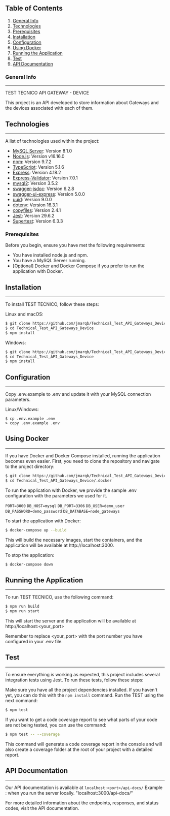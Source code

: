 ## Table of Contents
1. [General Info](#general-info)
2. [Technologies](#technologies)
3. [Prerequisites](#prerequisites)
4. [Installation](#installation)
5. [Configuration](#configuration)
6. [Using Docker](#using-docker)
7. [Running the Application](#running-the-application)
8. [Test](#test)
9. [API Documentation](#api-documentation)

### General Info
***
TEST TECNICO
API GATEWAY - DEVICE

This project is an API developed to store information about Gateways and the devices associated with each of them.

## Technologies
***
A list of technologies used within the project:
* [MySQL Server](https://dev.mysql.com/downloads/mysql/): Version 8.1.0 
* [Node.js](https://nodejs.org/): Version v16.16.0
* [npm](https://www.npmjs.com/): Version 9.7.2
* [TypeScript](https://www.typescriptlang.org/): Version 5.1.6
* [Express](https://expressjs.com/): Version 4.18.2
* [Express-Validator](https://express-validator.github.io/): Version 7.0.1
* [mysql2](https://www.npmjs.com/package/mysql2): Version 3.5.2
* [swagger-jsdoc](https://www.npmjs.com/package/swagger-jsdoc): Version 6.2.8
* [swagger-ui-express](https://www.npmjs.com/package/swagger-ui-express): Version 5.0.0
* [uuid](https://www.npmjs.com/package/uuid): Version 9.0.0
* [dotenv](https://www.npmjs.com/package/dotenv): Version 16.3.1
* [copyfiles](https://www.npmjs.com/package/copyfiles): Version 2.4.1
* [Jest](https://jestjs.io/): Version 29.6.2
* [Supertest](https://www.npmjs.com/package/supertest): Version 6.3.3

### Prerequisites
Before you begin, ensure you have met the following requirements:
* You have installed node.js and npm.
* You have a MySQL Server running.
* [Optional] Docker and Docker Compose if you prefer to run the application with Docker.

## Installation
***
To install TEST TECNICO, follow these steps:

Linux and macOS:
```bash
$ git clone https://github.com/jmarqb/Technical_Test_API_Gateways_Device.git
$ cd Technical_Test_API_Gateways_Device
$ npm install
```

Windows:
```bash
$ git clone https://github.com/jmarqb/Technical_Test_API_Gateways_Device.git
$ cd Technical_Test_API_Gateways_Device
$ npm install
```

## Configuration
***
Copy .env.example to .env and update it with your MySQL connection parameters.

Linux/Windows:
```
$ cp .env.example .env
> copy .env.example .env
```

## Using Docker
***
If you have Docker and Docker Compose installed, running the application becomes even easier. First, you need to clone the repository and navigate to the project directory:

```bash
$ git clone https://github.com/jmarqb/Technical_Test_API_Gateways_Device.git
$ cd Technical_Test_API_Gateways_Device/.docker
```

To run the application with Docker, we provide the sample .env configuration with the parameters we used for it.

`PORT=3000`
`DB_HOST=mysql`
`DB_PORT=3306`
`DB_USER=demo_user`
`DB_PASSWORD=demo_password`
`DB_DATABASE=node_gateways`

To start the application with Docker:

```bash
$ docker-compose up --build
```

This will build the necessary images, start the containers, and the application will be available at http://localhost:3000.

To stop the application:

```bash
$ docker-compose down
```

## Running the Application
***
To run TEST TECNICO, use the following command:

```bash
$ npm run build
$ npm run start
```

This will start the server and the application will be available at http://localhost:<your_port>

Remember to replace <your_port> with the port number you have configured in your .env file.

## Test
***
To ensure everything is working as expected, this project includes several integration tests using Jest. To run these tests, follow these steps:

Make sure you have all the project dependencies installed. If you haven't yet, you can do this with the `npm install` command.
Run the TEST using the next command:

```bash
$ npm test
```

If you want to get a code coverage report to see what parts of your code are not being tested, you can use the command:

```bash
$ npm test -- --coverage
```

This command will generate a code coverage report in the console and will also create a coverage folder at the root of your project with a detailed report.

## API Documentation
***
Our API documentation is available at `localhost:<port>/api-docs/` 
 Example : when you run the server locally. "localhost:3000/api-docs/"

For more detailed information about the endpoints, responses, and status codes, visit the API documentation.
